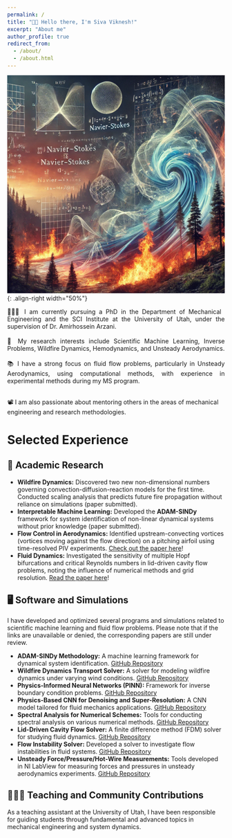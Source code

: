 ```yaml
---
permalink: /
title: "👋🏼 Hello there, I'm Siva Viknesh!"
excerpt: "About me"
author_profile: true
redirect_from: 
  - /about/
  - /about.html
---
```


![Illustration of dynamical system analysis](https://raw.githubusercontent.com/siva-viknesh/siva-viknesh.github.io/master/images/pic_dyna.webp){: .align-right width="50%"}

<div style="text-align: justify;">
    👨🏻‍💻 I am currently pursuing a PhD in the Department of Mechanical Engineering and the SCI Institute at the University of Utah, under the supervision of Dr. Amirhossein Arzani.<br><br>
    🔬 My research interests include Scientific Machine Learning, Inverse Problems, Wildfire Dynamics, Hemodynamics, and Unsteady Aerodynamics.<br><br>
    📚 I have a strong focus on fluid flow problems, particularly in Unsteady Aerodynamics, using computational methods, with experience in experimental methods during my MS program.<br><br>
</div>

📽️ I am also passionate about mentoring others in the areas of mechanical engineering and research methodologies.

# Selected Experience

## 🔬 Academic Research
- **Wildfire Dynamics:** Discovered two new non-dimensional numbers governing convection-diffusion-reaction models for the first time. Conducted scaling analysis that predicts future fire propagation without reliance on simulations (paper submitted).
- **Interpretable Machine Learning:** Developed the **ADAM-SINDy** framework for system identification of non-linear dynamical systems without prior knowledge (paper submitted).
- **Flow Control in Aerodynamics:** Identified upstream-convecting vortices (vortices moving against the flow direction) on a pitching airfoil using time-resolved PIV experiments. [Check out the paper here](https://pubs.aip.org/aip/pof/article/33/8/087115/1080453/Active-control-of-separated-flow-on-a-symmetric)!
- **Fluid Dynamics:** Investigated the sensitivity of multiple Hopf bifurcations and critical Reynolds numbers in lid-driven cavity flow problems, noting the influence of numerical methods and grid resolution. [Read the paper here](https://journals.aps.org/pre/abstract/10.1103/PhysRevE.99.013305)!

## 🖥️ Software and Simulations
I have developed and optimized several programs and simulations related to scientific machine learning and fluid flow problems. Please note that if the links are unavailable or denied, the corresponding papers are still under review.

- **ADAM-SINDy Methodology:** A machine learning framework for dynamical system identification. [GitHub Repository](https://github.com/siva-viknesh/ADAM-SINDy)
- **Wildfire Dynamics Transport Solver:** A solver for modeling wildfire dynamics under varying wind conditions. [GitHub Repository](https://github.com/siva-viknesh/Wildland_Fire_Dynamics)
- **Physics-Informed Neural Networks (PINN):** Framework for inverse boundary condition problems. [GitHub Repository](https://github.com/siva-viknesh/Inverse-BC-PINN-Framework)
- **Physics-Based CNN for Denoising and Super-Resolution:** A CNN model tailored for fluid mechanics applications. [GitHub Repository](https://github.com/siva-viknesh/Physics-Based_ML/blob/main/Fluid_Mechanics/Physics-based_CNN.ipynb)
- **Spectral Analysis for Numerical Schemes:** Tools for conducting spectral analysis on various numerical methods. [GitHub Repository](https://github.com/siva-viknesh/Computational_Fluid_Mechanics/tree/main/Spectral_Analysis)
- **Lid-Driven Cavity Flow Solver:** A finite difference method (FDM) solver for studying fluid dynamics. [GitHub Repository](https://github.com/siva-viknesh/Computational_Fluid_Mechanics/tree/main/Lid_Driven_Cavity_Flow)
- **Flow Instability Solver:** Developed a solver to investigate flow instabilities in fluid systems. [GitHub Repository](https://github.com/siva-viknesh/Computational_Fluid_Mechanics/tree/main/Fluid_Solvers)
- **Unsteady Force/Pressure/Hot-Wire Measurements:** Tools developed in NI LabView for measuring forces and pressures in unsteady aerodynamics experiments. [GitHub Repository](https://github.com/siva-viknesh/Experiments_Pitching_Airfoil)

## 👨🏻‍🏫 Teaching and Community Contributions
As a teaching assistant at the University of Utah, I have been responsible for guiding students through fundamental and advanced topics in mechanical engineering and system dynamics.
